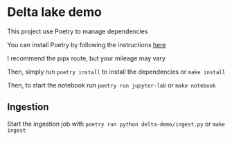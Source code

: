 # Delta lake demo

This project use Poetry to manage dependencies

You can install Poetry by following the instructions [here](https://python-poetry.org/docs/#installing-with-the-official-installer)


I recommend the pipx route, but your mileage may vary

Then, simply run `poetry install` to install the dependencies or `make install`

Then, to start the notebook run `poetry run jupyter-lab` or `make notebook`

## Ingestion
Start the ingestion job with `poetry run python delta-demo/ingest.py` or `make ingest`